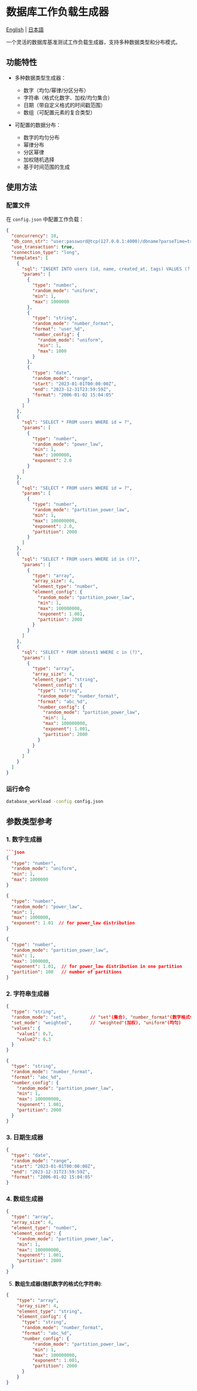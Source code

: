 # 数据库工作负载生成器

[English](README.md) | [日本語](README-ja.md)

一个灵活的数据库基准测试工作负载生成器，支持多种数据类型和分布模式。

## 功能特性

- 多种数据类型生成器：
  - 数字（均匀/幂律/分区分布）
  - 字符串（格式化数字、加权/均匀集合）
  - 日期（带自定义格式的时间戳范围）
  - 数组（可配置元素的复合类型）

- 可配置的数据分布：
  - 数字的均匀分布
  - 幂律分布
  - 分区幂律
  - 加权随机选择
  - 基于时间范围的生成

## 使用方法

### 配置文件

在 `config.json` 中配置工作负载：

```json
{
  "concurrency": 10,
  "db_conn_str": "user:password@tcp(127.0.0.1:4000)/dbname?parseTime=true",
  "use_transaction": true,
  "connection_type": "long",
  "templates": [
    {
      "sql": "INSERT INTO users (id, name, created_at, tags) VALUES (?, ?, ?, ?)",
      "params": [
        {
          "type": "number",
          "random_mode": "uniform",
          "min": 1,
          "max": 1000000
        },
        {
          "type": "string",
          "random_mode": "number_format",
          "format": "user_%d",
          "number_config": {
            "random_mode": "uniform",
            "min": 1,
            "max": 1000
          }
        },
        {
          "type": "date",
          "random_mode": "range",
          "start": "2023-01-01T00:00:00Z",
          "end": "2023-12-31T23:59:59Z",
          "format": "2006-01-02 15:04:05"
        }
      ]
    },
    {
      "sql": "SELECT * FROM users WHERE id = ?",
      "params": [
        {
          "type": "number",
          "random_mode": "power_law",
          "min": 1,
          "max": 1000000,
          "exponent": 2.0
        }
      ]
    },
    {
      "sql": "SELECT * FROM users WHERE id = ?",
      "params": [
        {
          "type": "number",
          "random_mode": "partition_power_law",
          "min": 1,
          "max": 100000000,
          "exponent": 2.0,
          "partition": 2000
        }
      ]
    },
    {
      "sql": "SELECT * FROM users WHERE id in (?)",
      "params": [
        {
          "type": "array",
          "array_size": 4,
          "element_type": "number",
          "element_config": {
            "random_mode": "partition_power_law",
            "min": 1,
            "max": 100000000,
            "exponent": 1.001,
            "partition": 2000
          }
        }
      ]
    },
    {
      "sql": "SELECT * FROM sbtest1 WHERE c in (?)",
      "params": [
        {
          "type": "array",
          "array_size": 4,
          "element_type": "string",
          "element_config": {
            "type": "string",
            "random_mode": "number_format",
            "format": "abc_%d",
            "number_config": {
              "random_mode": "partition_power_law",
              "min": 1,
              "max": 100000000,
              "exponent": 1.001,
              "partition": 2000
            }
          }
        }
      ]
    }
  ]
}
```

### 运行命令

```bash
database_workload -config config.json
```

## 参数类型参考

### 1. 数字生成器

```json
```json
{
  "type": "number",
  "random_mode": "uniform",
  "min": 1,
  "max": 1000000
}
```
```json
{
  "type": "number",
  "random_mode": "power_law",
  "min": 1,
  "max": 1000000,
  "exponent": 1.01  // for power_law distribution
}
```
```json
{
  "type": "number",
  "random_mode": "partition_power_law",
  "min": 1,
  "max": 1000000,
  "exponent": 1.01,  // for power_law distribution in one partition
  "partition": 100   // number of partitions
}
```


### 2. 字符串生成器

```json
{
  "type": "string",
  "random_mode": "set",         // "set"(集合), "number_format"(数字格式化)
  "set_mode": "weighted",       // "weighted"(加权), "uniform"(均匀)
  "values": {
    "value1": 0.7,
    "value2": 0.3
  }
}
```
```json
{
  "type": "string",
  "random_mode": "number_format",
  "format": "abc_%d",
  "number_config": {
    "random_mode": "partition_power_law",
    "min": 1,
    "max": 100000000,
    "exponent": 1.001,
    "partition": 2000
  }
}
```

### 3. 日期生成器

```json
{
  "type": "date",
  "random_mode": "range",
  "start": "2023-01-01T00:00:00Z",
  "end": "2023-12-31T23:59:59Z",
  "format": "2006-01-02 15:04:05"
}
```

### 4. 数组生成器

```json
{
  "type": "array",
  "array_size": 4,
  "element_type": "number",
  "element_config": {
    "random_mode": "partition_power_law",
    "min": 1,
    "max": 100000000,
    "exponent": 1.001,
    "partition": 2000
  }
}
```
5. **数组生成器(随机数字的格式化字符串)**:
```json
{
    "type": "array",
    "array_size": 4,
    "element_type": "string",
    "element_config": {
      "type": "string",
      "random_mode": "number_format",
      "format": "abc_%d",
      "number_config": {
          "random_mode": "partition_power_law",
          "min": 1,
          "max": 100000000,
          "exponent": 1.001,
          "partition": 2000
      }
    }
}
```